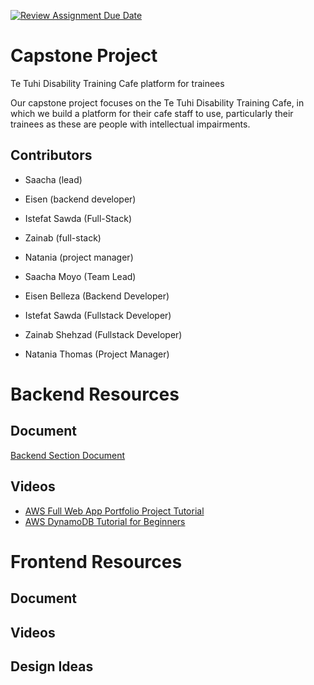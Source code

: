 [![Review Assignment Due Date](https://classroom.github.com/assets/deadline-readme-button-24ddc0f5d75046c5622901739e7c5dd533143b0c8e959d652212380cedb1ea36.svg)](https://classroom.github.com/a/t8qno6SJ)

# Capstone Project
Te Tuhi Disability Training Cafe platform for trainees

Our capstone project focuses on the Te Tuhi Disability Training Cafe, in which we build a platform for their cafe staff to use, particularly their trainees as these are people with intellectual impairments. 

## Contributors
- Saacha (lead)
- Eisen (backend developer)
- Istefat Sawda (Full-Stack)
- Zainab (full-stack)
- Natania (project manager)

- Saacha Moyo (Team Lead)
- Eisen Belleza (Backend Developer)
- Istefat Sawda (Fullstack Developer)
- Zainab Shehzad (Fullstack Developer)
- Natania Thomas (Project Manager)

# Backend Resources
## Document
  [Backend Section Document](https://docs.google.com/document/d/1SDRM_Ymiu-dTaR5IqxHMonCC6Gumcb81q76EDuDEwJI/edit?usp=sharing) 

## Videos
- [AWS Full Web App Portfolio Project Tutorial](https://youtu.be/zuKu0VFiwas?si=QnAoLocDemAZlc-r)
- [AWS DynamoDB Tutorial for Beginners](https://youtu.be/FQrN5aJWa_U?si=Y3kmW1Fro0TJwFDH)

# Frontend Resources
## Document

## Videos

## Design Ideas

    

